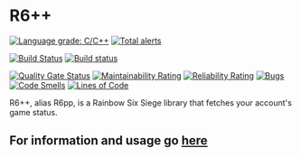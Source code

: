 # R6++
[![Language grade: C/C++](https://img.shields.io/lgtm/grade/cpp/g/AmFobes/R6pp.svg?logo=lgtm&logoWidth=18)](https://lgtm.com/projects/g/AmFobes/R6pp/context:cpp)
[![Total alerts](https://img.shields.io/lgtm/alerts/g/AmFobes/R6pp.svg?logo=lgtm&logoWidth=18)](https://lgtm.com/projects/g/AmFobes/R6pp/alerts/)

[![Build Status](https://travis-ci.org/AmFobes/R6pp.svg?branch=master)](https://travis-ci.org/AmFobes/R6pp)
[![Build status](https://ci.appveyor.com/api/projects/status/q0vkcfb4injjgvek/branch/master?svg=true)](https://ci.appveyor.com/project/AmFobes/r6pp/branch/master)

[![Quality Gate Status](https://sonarcloud.io/api/project_badges/measure?project=AmFobes_R6pp&metric=alert_status)](https://sonarcloud.io/dashboard?id=AmFobes_R6pp)
[![Maintainability Rating](https://sonarcloud.io/api/project_badges/measure?project=AmFobes_R6pp&metric=sqale_rating)](https://sonarcloud.io/dashboard?id=AmFobes_R6pp)
[![Reliability Rating](https://sonarcloud.io/api/project_badges/measure?project=AmFobes_R6pp&metric=reliability_rating)](https://sonarcloud.io/dashboard?id=AmFobes_R6pp)
[![Bugs](https://sonarcloud.io/api/project_badges/measure?project=AmFobes_R6pp&metric=bugs)](https://sonarcloud.io/dashboard?id=AmFobes_R6pp)
[![Code Smells](https://sonarcloud.io/api/project_badges/measure?project=AmFobes_R6pp&metric=code_smells)](https://sonarcloud.io/dashboard?id=AmFobes_R6pp)
[![Lines of Code](https://sonarcloud.io/api/project_badges/measure?project=AmFobes_R6pp&metric=ncloc)](https://sonarcloud.io/dashboard?id=AmFobes_R6pp)

R6++, alias R6pp, is a Rainbow Six Siege library that fetches your account's game status.

## For information and usage go [here](https://amfobes.github.io/R6pp/)
